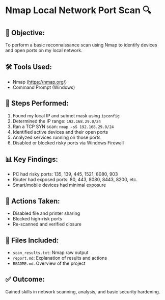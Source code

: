 # Nmap Local Network Port Scan 🔍

## 🧪 Objective:
To perform a basic reconnaissance scan using Nmap to identify devices and open ports on my local network.

## 🛠️ Tools Used:
- Nmap (https://nmap.org/)
- Command Prompt (Windows)

## 🧾 Steps Performed:
1. Found my local IP and subnet mask using `ipconfig`
2. Determined the IP range: `192.168.29.0/24`
3. Ran a TCP SYN scan: `nmap -sS 192.168.29.0/24`
4. Identified active devices and their open ports
5. Analyzed services running on those ports
6. Disabled or blocked risky ports via Windows Firewall

## 📊 Key Findings:
- PC had risky ports: 135, 139, 445, 1521, 8080, 903
- Router had exposed ports: 80, 443, 8080, 8443, 8200, etc.
- Smart/mobile devices had minimal exposure

## 🔐 Actions Taken:
- Disabled file and printer sharing
- Blocked high-risk ports
- Re-scanned and verified closure

## 📁 Files Included:
- `scan_results.txt`: Nmap raw output
- `report.md`: Explanation of results and actions
- `README.md`: Overview of the project

## ✅ Outcome:
Gained skills in network scanning, analysis, and basic security hardening.
